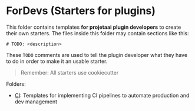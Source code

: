 # ForDevs (Starters for plugins)

This folder contains templates **for projetaai plugin developers** to create
their own starters. The files inside this folder may contain sections
like this:

```
# TODO: <description>
```

These `TODO` comments are used to tell the plugin developer what they
have to do in order to make it an usable starter.

> Remember: All starters use cookiecutter

Folders:
- [CI](https://github.com/ProjetaAi/projetaai-starters/tree/main/for_plugins/ci): Templates for implementing CI pipelines to automate production and dev management
